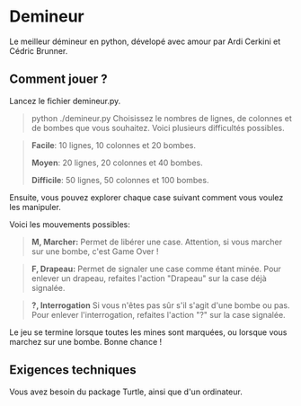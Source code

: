 # Demineur
Le meilleur démineur en python, dévelopé avec amour par Ardi Cerkini et Cédric Brunner.

## Comment jouer ?
Lancez le fichier demineur.py.
>python ./demineur.py
Choisissez le nombres de lignes, de colonnes et de bombes que vous souhaitez.
Voici plusieurs difficultés possibles.

>**Facile**: 10 lignes, 10 colonnes et 20 bombes.
>
>**Moyen**: 20 lignes, 20 colonnes et 40 bombes.
>
>**Difficile**: 50 lignes, 50 colonnes et 100 bombes.

Ensuite, vous pouvez explorer chaque case suivant comment vous voulez les manipuler.

Voici les mouvements possibles:

>**M, Marcher:**
>Permet de libérer une case. Attention, si vous marcher sur une bombe, c'est Game Over !

>**F, Drapeau:**
>Permet de signaler une case comme étant minée. Pour enlever un drapeau, refaites l'action "Drapeau" sur la case déjà signalée.

>**?, Interrogation**
>Si vous n'êtes pas sûr s'il s'agit d'une bombe ou pas. Pour enlever l'interrogation, refaites l'action "?" sur la case signalée.


Le jeu se termine lorsque toutes les mines sont marquées, ou lorsque vous marchez sur une bombe. Bonne chance !

## Exigences techniques
Vous avez besoin du package Turtle, ainsi que d'un ordinateur.

